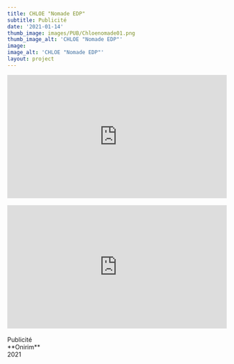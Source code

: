 ```yaml
---
title: CHLOE "Nomade EDP"       
subtitle: Publicité
date: '2021-01-14'
thumb_image: images/PUB/Chloenomade01.png
thumb_image_alt: 'CHLOE "Nomade EDP"'
image: 
image_alt: 'CHLOE "Nomade EDP"'
layout: project
---
```


<div style="padding:56.25% 0 0 0;position:relative;"><iframe src="https://player.vimeo.com/video/699432522?h=cdd9e4aa5d&color=ffffff&title=0&byline=0&portrait=0" style="position:absolute;top:0;left:0;width:100%;height:100%;" frameborder="0" allow="autoplay; fullscreen; picture-in-picture" allowfullscreen></iframe></div><script src="https://player.vimeo.com/api/player.js"></script>
<br>
<div style="padding:56.25% 0 0 0;position:relative;"><iframe src="https://player.vimeo.com/video/699430610?h=1d6dbe20e1&color=ffffff&title=0&byline=0&portrait=0" style="position:absolute;top:0;left:0;width:100%;height:100%;" frameborder="0" allow="autoplay; fullscreen; picture-in-picture" allowfullscreen></iframe></div><script src="https://player.vimeo.com/api/player.js"></script>
<br>
Publicité <br>
**Onirim** <br>
2021 <br>

